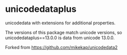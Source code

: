 unicodedataplus
============

unicodedata with extensions for additional properties.

The versions of this package match unicode versions, so unicodedataplus==13.0.0 is data from unicode 13.0.0.

Forked from https://github.com/mikekap/unicodedata2